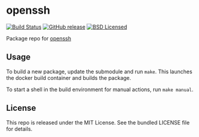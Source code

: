 openssh
==========

[![Build Status](https://img.shields.io/travis/com/amylum/openssh.svg)](https://travis-ci.com/amylum/openssh)
[![GitHub release](https://img.shields.io/github/release/amylum/openssh.svg)](https://github.com/amylum/openssh/releases)
[![BSD Licensed](http://img.shields.io/badge/license-BSD-green.svg)](https://tldrlegal.com/license/bsd-3-clause-license-(revised))

Package repo for [openssh](http://www.openssh.com/portable.html)

## Usage

To build a new package, update the submodule and run `make`. This launches the docker build container and builds the package.

To start a shell in the build environment for manual actions, run `make manual`.

## License

This repo is released under the MIT License. See the bundled LICENSE file for details.

